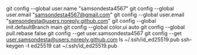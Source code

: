 git config --global user.name "samsondesta4567"
git config --global user.email "samsondesta4567@gmail.com"
git config --global user.email "samsondesta@users.noreply.github.com"
git config --global init.defaultBranch main
git config --global color.ui auto
git config --global pull.rebase false
git config --get user.samsondesta4567
git config --get user.samsondesta@users.noreply.github.com
ls ~/.ssh/id_ed25519.pub
ssh-keygen -t ed25519
cat ~/.ssh/id_ed25519.pub

